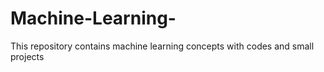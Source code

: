 # Machine-Learning-
This repository contains machine learning concepts with codes and small projects
